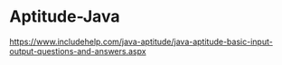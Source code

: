 # Aptitude-Java

https://www.includehelp.com/java-aptitude/java-aptitude-basic-input-output-questions-and-answers.aspx
